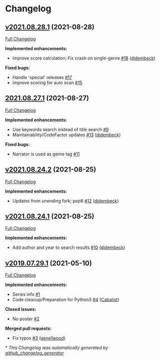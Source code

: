 # Changelog

## [v2021.08.28.1](https://github.com/seanap/Audiobooks.bundle/tree/v2021.08.28.1) (2021-08-28)

[Full Changelog](https://github.com/seanap/Audiobooks.bundle/compare/2021.08.27.1...v2021.08.28.1)

**Implemented enhancements:**

- Improve score calculation; Fix crash on single-genre [\#18](https://github.com/seanap/Audiobooks.bundle/pull/18) ([djdembeck](https://github.com/djdembeck))

**Fixed bugs:**

- Handle 'special' releases [\#17](https://github.com/seanap/Audiobooks.bundle/issues/17)
- Improve scoring for auto scan [\#15](https://github.com/seanap/Audiobooks.bundle/issues/15)

## [2021.08.27.1](https://github.com/seanap/Audiobooks.bundle/tree/2021.08.27.1) (2021-08-27)

[Full Changelog](https://github.com/seanap/Audiobooks.bundle/compare/v2021.08.24.2...2021.08.27.1)

**Implemented enhancements:**

- Use keywords search instead of title search [\#9](https://github.com/seanap/Audiobooks.bundle/issues/9)
- Maintainability/CodeFactor updates [\#13](https://github.com/seanap/Audiobooks.bundle/pull/13) ([djdembeck](https://github.com/djdembeck))

**Fixed bugs:**

- Narrator is used as genre tag [\#11](https://github.com/seanap/Audiobooks.bundle/issues/11)

## [v2021.08.24.2](https://github.com/seanap/Audiobooks.bundle/tree/v2021.08.24.2) (2021-08-25)

[Full Changelog](https://github.com/seanap/Audiobooks.bundle/compare/v2021.08.24.1...v2021.08.24.2)

**Implemented enhancements:**

- Updates from unending fork; pep8 [\#12](https://github.com/seanap/Audiobooks.bundle/pull/12) ([djdembeck](https://github.com/djdembeck))

## [v2021.08.24.1](https://github.com/seanap/Audiobooks.bundle/tree/v2021.08.24.1) (2021-08-25)

[Full Changelog](https://github.com/seanap/Audiobooks.bundle/compare/v2019.07.29.1...v2021.08.24.1)

**Implemented enhancements:**

- Add author and year to search results [\#10](https://github.com/seanap/Audiobooks.bundle/pull/10) ([djdembeck](https://github.com/djdembeck))

## [v2019.07.29.1](https://github.com/seanap/Audiobooks.bundle/tree/v2019.07.29.1) (2021-05-10)

[Full Changelog](https://github.com/seanap/Audiobooks.bundle/compare/dfb7a67fe342ef85aa8b8866125bc00570a5e53a...v2019.07.29.1)

**Implemented enhancements:**

- Series info [\#1](https://github.com/seanap/Audiobooks.bundle/issues/1)
- Code cleanup/Preparation for Python3 [\#4](https://github.com/seanap/Audiobooks.bundle/pull/4) ([Cabalist](https://github.com/Cabalist))

**Closed issues:**

- No poster [\#2](https://github.com/seanap/Audiobooks.bundle/issues/2)

**Merged pull requests:**

- Fix typos [\#3](https://github.com/seanap/Audiobooks.bundle/pull/3) ([gene1wood](https://github.com/gene1wood))



\* *This Changelog was automatically generated by [github_changelog_generator](https://github.com/github-changelog-generator/github-changelog-generator)*
